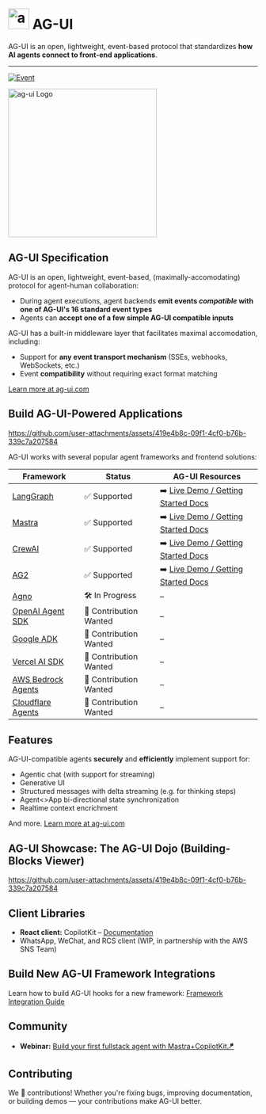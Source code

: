 

# <img src="https://github.com/user-attachments/assets/ebc0dd08-8732-4519-9b6c-452ce54d8058" alt="ag-ui Logo" height="42px" /> AG-UI

AG-UI is an open, lightweight, event-based protocol that standardizes **how AI agents connect to front-end applications**.

---

[![Event](https://img.shields.io/badge/Event-Build%20your%20first%20fullstack%20agent%20🚀-blue?style=for-the-badge)](https://lu.ma/yurxbj2m)

<img src="https://github.com/user-attachments/assets/c4a4b9ff-9c84-46ad-89dc-06fdc8bda45b" alt="ag-ui Logo" height="300px" />


## AG-UI Specification


AG-UI is an open, lightweight, event-based, (maximally-accomodating) protocol for agent-human collaboration:
* During agent executions, agent backends **emit events _compatible_ with one of AG-UI's 16 standard event types**
* Agents can **accept one of a few simple AG-UI compatible inputs**

AG-UI has a built-in middleware layer that facilitates maximal accomodation, including:
* Support for **any event transport mechanism** (SSEs, webhooks, WebSockets, etc.)
* Event **compatibility** without requiring exact format matching

[Learn more at ag-ui.com](https://ag-ui.com)





## Build AG-UI-Powered Applications

https://github.com/user-attachments/assets/419e4b8c-09f1-4cf0-b76b-339c7a207584

AG-UI works with several popular agent frameworks and frontend solutions:

| Framework | Status | AG-UI Resources |
|-----------|--------|-----------------|
| [LangGraph](https://www.langchain.com/langgraph) | ✅ Supported | ➡️ [Live Demo / Getting Started Docs](https://feature-viewer-langgraph.vercel.app/) |
| [Mastra](https://mastra.ai/) | ✅ Supported | ➡️ [Live Demo / Getting Started Docs](https://demo-viewer-five.vercel.app/) |
| [CrewAI](https://crewai.com/) | ✅ Supported | ➡️ [Live Demo / Getting Started Docs](https://docs.copilotkit.ai/crewai-crews) |
| [AG2](https://ag2.ai/) | ✅ Supported | ➡️ [Live Demo / Getting Started Docs](https://feature-viewer-ag2.vercel.app/) |
| [Agno](https://github.com/agno-agi/agno) | 🛠️ In Progress | – |
| [OpenAI Agent SDK](https://openai.github.io/openai-agents-python/) | 🤝 Contribution Wanted | – |
| [Google ADK](https://google.github.io/adk-docs/get-started/) | 🤝 Contribution Wanted | – |
| [Vercel AI SDK](https://github.com/vercel/ai) | 🤝 Contribution Wanted | – |
| [AWS Bedrock Agents](https://aws.amazon.com/bedrock/agents/) | 🤝 Contribution Wanted | – |
| [Cloudflare Agents](https://developers.cloudflare.com/agents/) | 🤝 Contribution Wanted | – |


## Features

AG-UI-compatible agents **securely** and **efficiently** implement support for:
- Agentic chat (with support for streaming)
- Generative UI
- Structured messages with delta streaming (e.g. for thinking steps)
- Agent<>App bi-directional state synchronization
- Realtime context encrichment

And more. [Learn more at ag-ui.com](https://ag-ui.com)

## AG-UI Showcase: The AG-UI Dojo (Building-Blocks Viewer)


https://github.com/user-attachments/assets/419e4b8c-09f1-4cf0-b76b-339c7a207584

## Client Libraries

- **React client:** CopilotKit – [Documentation](http://copilotkit.ai/docs)
- WhatsApp, WeChat, and RCS client (WIP, in partnership with the AWS SNS Team)

## Build New AG-UI Framework Integrations

Learn how to build AG-UI hooks for a new framework: [Framework Integration Guide](http://agui.com/build-hooks)


## Community

- **Webinar:** [Build your first fullstack agent with Mastra+CopilotKit🪁](https://lu.ma/yurxbj2m?tk=yXQfDc)

## Contributing

We 💜 contributions! Whether you're fixing bugs, improving documentation, or building demos — your contributions make AG-UI better.
